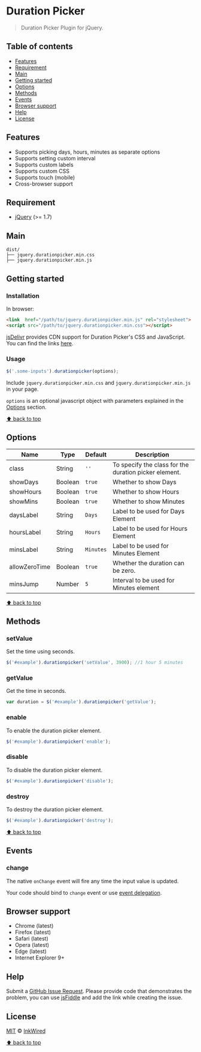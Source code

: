 
# Duration Picker
> Duration Picker Plugin for jQuery.

## Table of contents
- [Features](#features)
- [Requirement](#requirement)
- [Main](#main)
- [Getting started](#getting-started)
- [Options](#options)
- [Methods](#methods)
- [Events](#events)
- [Browser support](#browser-support)
- [Help](#help)
- [License](#license)

## Features
- Supports picking days, hours, minutes as separate options
- Supports setting custom interval
- Supports custom labels
- Supports custom CSS
- Supports touch (mobile)
- Cross-browser support

## Requirement
* [jQuery](http://jquery.com/) (>= 1.7)

## Main
```text
dist/
├── jquery.durationpicker.min.css
├── jquery.durationpicker.min.js
```

## Getting started

### Installation
In browser:

```html
<link  href="/path/to/jquery.durationpicker.min.js" rel="stylesheet">
<script src="/path/to/jquery.durationpicker.min.css"></script>
```

[jsDelivr](https://www.jsdelivr.com/) provides CDN support for Duration Picker's CSS and JavaScript. You can find the links [here](https://cdn.jsdelivr.net/gh/InkWired/duration-picker-jquery@1.0.0/dist/).

### Usage
```javascript
$('.some-inputs').durationpicker(options);
```

Include `jquery.durationpicker.min.css` and `jquery.durationpicker.min.js` in your page.

```options``` is an optional javascript object with parameters explained in the [Options](#options) section.

[⬆ back to top](#table-of-contents)

## Options
|Name   |Type   |Default   |Description   |
| ------------ | ------------ | ------------ | ------------ |
|class|String|`''`|To specify the class for the duration picker element.   |
|showDays   |  Boolean |`true`   |Whether to show Days   |
|showHours   |  Boolean |`true`   |Whether to show Hours   |
|showMins   |  Boolean |`true`   |Whether to show Minutes   |
|daysLabel   |  String |`Days`   |Label to be used for Days Element   |
|hoursLabel   |  String |`Hours`   |Label to be used for Hours Element   |
|minsLabel   |  String |`Minutes`   |Label to be used for Minutes Element   |
|allowZeroTime   |  Boolean |`true`   |Whether the duration can be zero.   |
|minsJump   |  Number |`5`   |Interval to be used for Minutes element   |

[⬆ back to top](#table-of-contents)

## Methods

### setValue
Set the time using seconds.

```javascript
$('#example').durationpicker('setValue', 3900); //1 hour 5 minutes
```
### getValue
Get the time in seconds.

```javascript
var duration = $('#example').durationpicker('getValue');
```
### enable
To enable the duration picker element.

```javascript
$('#example').durationpicker('enable');
```
### disable
To disable the duration picker element.

```javascript
$('#example').durationpicker('disable');
```

### destroy
To destroy the duration picker element.

```javascript
$('#example').durationpicker('destroy');
```

[⬆ back to top](#table-of-contents)

## Events

### change
The native ```onChange``` event will fire any time the input value is updated.

Your code should bind to ```change``` event or use [event delegation](http://api.jquery.com/on/).

## Browser support
- Chrome (latest)
- Firefox (latest)
- Safari (latest)
- Opera (latest)
- Edge (latest)
- Internet Explorer 9+

## Help
Submit a [GitHub Issue Request](https://github.com/InkWired/duration-picker-jquery/issues/new). Please provide code that demonstrates the problem, you can use [jsFiddle](http://jsfiddle.net/) and add the link while creating the issue.

## License
[MIT](https://opensource.org/licenses/MIT) © [InkWired](https://www.inkwired.com)

[⬆ back to top](#table-of-contents)